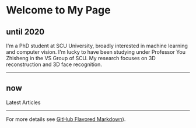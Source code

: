 
# Welcome to My Page
## until 2020

I'm a PhD student at SCU University, broadly interested in machine learning and computer vision. I'm lucky to have been studying under Professor You Zhisheng in the VS Group of SCU. My research focuses on 3D reconstruction and 3D face recognition.

---
## now


Latest Articles

---

For more details see [GitHub Flavored Markdown](test/test.md)).
